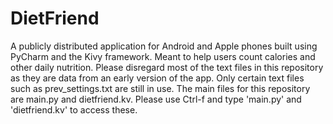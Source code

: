 # DietFriend
A publicly distributed application for Android and Apple phones built using PyCharm and the Kivy framework. Meant to help users count calories and other daily nutrition.
Please disregard most of the text files in this repository as they are data from an early version of the app. Only certain text files such as prev_settings.txt are still in use. The main files for this repository are main.py and dietfriend.kv. Please use Ctrl-f and type 'main.py' and 'dietfriend.kv' to access these.
